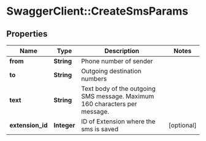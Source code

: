 # SwaggerClient::CreateSmsParams

## Properties
Name | Type | Description | Notes
------------ | ------------- | ------------- | -------------
**from** | **String** | Phone number of sender | 
**to** | **String** | Outgoing destination numbers | 
**text** | **String** | Text body of the outgoing SMS message. Maximum 160 characters per message. | 
**extension_id** | **Integer** | ID of Extension where the sms is saved | [optional] 


